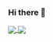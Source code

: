### Hi there 👋

<!--
**shuwenwei/shuwenwei** is a ✨ _special_ ✨ repository because its `README.md` (this file) appears on your GitHub profile.

Here are some ideas to get you started:

- 🔭 I’m currently working on ...
- 🌱 I’m currently learning ...
- 👯 I’m looking to collaborate on ...
- 🤔 I’m looking for help with ...
- 💬 Ask me about ...
- 📫 How to reach me: ...
- 😄 Pronouns: ...
- ⚡ Fun fact: ...
-->


<a href="https://github.com/anuraghazra/github-readme-stats">
  <img align="center" src="https://my-github-readme-stats-git-master-shuww.vercel.app/api?username=shuwenwei&count_private=true&theme=cobalt&locale=cn" />
</a>
<a href="https://github.com/anuraghazra/convoychat">
  <img align="center" src="https://my-github-readme-stats-git-master-shuww.vercel.app/api/top-langs/?username=shuwenwei&locale=cn&theme=cobalt&hide=javascript,html,xslt" />
</a>
